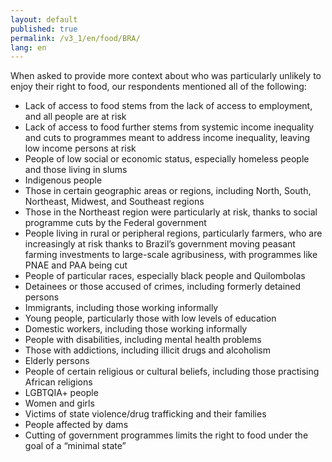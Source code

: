 ```yaml
---
layout: default
published: true
permalink: /v3_1/en/food/BRA/
lang: en
---
```


When asked to provide more context about who was particularly unlikely to enjoy their right to food, our respondents mentioned all of the following:

-	Lack of access to food stems from the lack of access to employment, and all people are at risk
-	Lack of access to food further stems from systemic income inequality and cuts to programmes meant to address income inequality, leaving low income persons at risk
-	People of low social or economic status, especially homeless people and those living in slums
-	Indigenous people
-	Those in certain geographic areas or regions, including North, South, Northeast, Midwest, and Southeast regions
-	Those in the Northeast region were particularly at risk, thanks to social programme cuts by the Federal government
-	People living in rural or peripheral regions, particularly farmers, who are increasingly at risk thanks to Brazil’s government moving peasant farming investments to large-scale agribusiness, with programmes like PNAE and PAA being cut
-	People of particular races, especially black people and Quilombolas 
-	Detainees or those accused of crimes, including formerly detained persons
-	Immigrants, including those working informally
-	Young people, particularly those with low levels of education
-	Domestic workers, including those working informally 
-	People with disabilities, including mental health problems
-	Those with addictions, including illicit drugs and alcoholism
-	Elderly persons 
-	People of certain religious or cultural beliefs, including those practising African religions
-	LGBTQIA+ people 
-	Women and girls
-	Victims of state violence/drug trafficking and their families
-	People affected by dams
-	Cutting of government programmes limits the right to food under the goal of a “minimal state”
